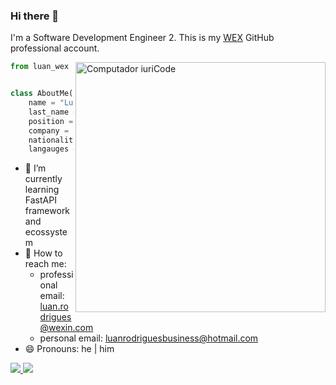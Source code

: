 ### Hi there 👋

I'm a Software Development Engineer 2. This is my [WEX](https://www.wexinc.com/) GitHub professional account.



<img src="https://raw.githubusercontent.com/MicaelliMedeiros/micaellimedeiros/master/image/computer-illustration.png" min-width="400px" max-width="400px" width="400px" align="right" alt="Computador iuriCode">


```py
from luan_wex import Developer


class AboutMe(Developer):
    name = "Luan"
    last_name = "Rodrigues"
    position = "Software Development Engineer 2"
    company = "WEX"
    nationality = "Brazilian"
    langauges = ["Portuguese", "English"]
```

- 🌱 I’m currently learning FastAPI framework and ecossystem
- 💌 How to reach me: 
  - professional email: luan.rodrigues@wexin.com
  - personal email: luanrodriguesbusiness@hotmail.com
- 😄 Pronouns: he | him



<p align="left">
  <a href="#" alt="Linkedin">
    <img src="https://img.shields.io/badge/-Linkedin-0e76a8?style=flat-square&logo=Linkedin&logoColor=white&link=https%3A%2F%2Fwww.linkedin.com%2Fin%2Fluan-rodrigues-dev%2F" />
  </a>

  <a href="#" alt="Personal Github">
    <img src="https://img.shields.io/badge/-Instagram-DF0174?style=flat-square&labelColor=DF0174&logo=instagram&logoColor=white&link=https%3A%2F%2Fgithub.com%2FDarknessRdg"/>
  </a>
</p>  
